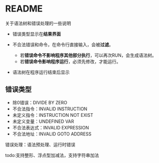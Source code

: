 # README

关于语法树和错误处理的一些说明

* 错误类型显示在**结果界面**

* 不合法错误和命令，在命令行直接输入，会被**过滤**。
  * 若**错误命令不影响程序其他部分执行**，可以再次RUN，会生成语法树。
  * 若**错误命令影响程序运行**，必须先修改，才能运行。
* 语法树在程序运行结束后显示



## 错误类型

* 除0错误：DIVIDE BY ZERO
* 不合法指令：INVALID INSTRUCTION
* 未定义指令：INSTRUCTION NOT EXIST
* 未定义变量：UNDEFINED VAR
* 不合法表达式：INVALID EXPRESSION
* 不合法地址：INVALID GOTO ADDRESS

错误处理：语法预处理、运行时错误

todo:支持整形、浮点型加减法，支持字符串加法